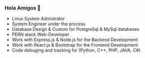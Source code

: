 ###  Hola Amigos 👋

- Linux System Admistrator 
- System Engineer under the process 
- Database Design & Custom for PostgreSql & MySql databases
- PERN stack Web-Developer 
- Work with Express.js & Node.js for the Backend Development
- Work with React.js & Bootstrap for the Frontend Development
- Code debuging and tracking for (Python, C++, PHP, JAVA, C#)


<!--
**NourBanoon/NourBanoon** is a ✨ _special_ ✨ repository because its `README.md` (this file) appears on your GitHub profile.

Here are some ideas to get you started:

- 🔭 I’m currently working on ...
- 🌱 I’m currently learning ...
- 👯 I’m looking to collaborate on ...
- 🤔 I’m looking for help with ...
- 💬 Ask me about ...
- 📫 How to reach me: ...
- 😄 Pronouns: ...
- ⚡ Fun fact: ...
-->
